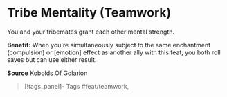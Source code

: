 ﻿---
cssclass: [feats]

---
# Tribe Mentality (Teamwork)

You and your tribemates grant each other mental strength.

**Benefit:** When you're simultaneously subject to the same enchantment (compulsion) or [emotion] effect as another ally with this feat, you both roll saves but can use either result.

**Source** Kobolds Of Golarion
>[!tags_panel]- Tags
> #feat/teamwork, 